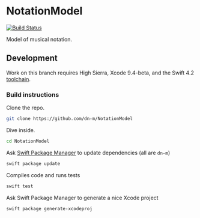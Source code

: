 # NotationModel

[![Build Status](https://travis-ci.org/dn-m/NotationModel.svg?branch=master)](https://travis-ci.org/dn-m/NotationModel)

Model of musical notation.

## Development

Work on this branch requires High Sierra, Xcode 9.4-beta, and the Swift 4.2 [toolchain](https://swift.org/download/#snapshots).

### Build instructions

Clone the repo.

```Bash
git clone https://github.com/dn-m/NotationModel
```

Dive inside.

```Bash
cd NotationModel
```

Ask [Swift Package Manager](https://swift.org/package-manager/) to update dependencies (all are `dn-m`)

```Bash
swift package update
```

Compiles code and runs tests

```Bash
swift test
```

Ask Swift Package Manager to generate a nice Xcode project

```Bash
swift package generate-xcodeproj
```
